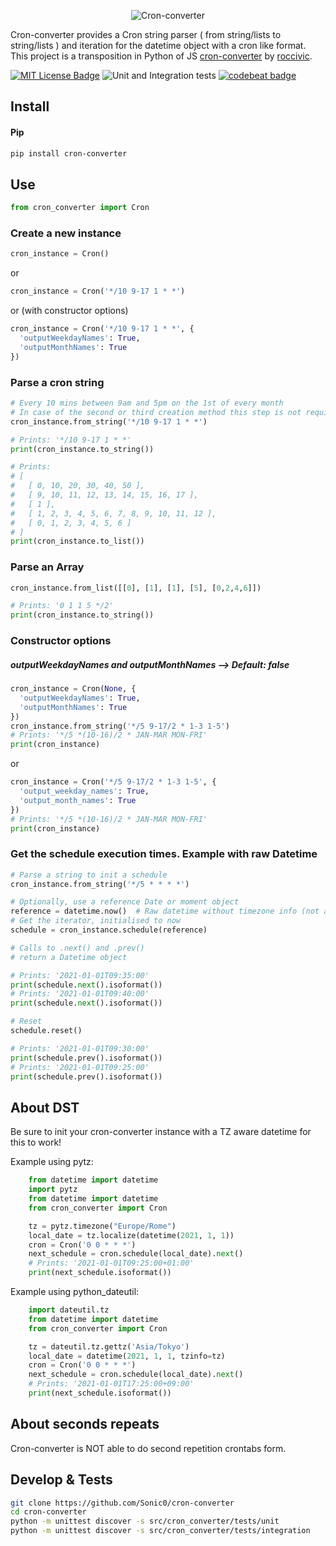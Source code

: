 <p align="center">
  <img src="https://raw.githubusercontent.com/Sonic0/cron-converter/blob/main/logo.png" title="Cron-converter">
</p>

Cron-converter provides a Cron string parser ( from string/lists to string/lists ) and iteration for the datetime object with a cron like format.<br>
This project is a transposition in Python of JS [cron-converter](https://github.com/roccivic/cron-converter) by [roccivic](https://github.com/roccivic). 

[![MIT License Badge](https://img.shields.io/badge/license-MIT-blue.svg)](https://github.com/Sonic0/cron-converter/blob/master/LICENCE)
![Unit and Integration tests](https://github.com/Sonic0/cron-converter/workflows/Unit%20and%20Integration%20tests/badge.svg)
[![codebeat badge](https://codebeat.co/badges/33cfdde8-34ce-4fcc-85b6-2031d919639f)](https://codebeat.co/projects/github-com-sonic0-cron-converter-main)

## Install

#### Pip
```bash
pip install cron-converter
```

## Use
```python
from cron_converter import Cron
```

### Create a new instance
```python
cron_instance = Cron()
```
or
```python
cron_instance = Cron('*/10 9-17 1 * *')
```
or (with constructor options)
```python
cron_instance = Cron('*/10 9-17 1 * *', {
  'outputWeekdayNames': True,
  'outputMonthNames': True
})
```

### Parse a cron string
```python
# Every 10 mins between 9am and 5pm on the 1st of every month
# In case of the second or third creation method this step is not required
cron_instance.from_string('*/10 9-17 1 * *')

# Prints: '*/10 9-17 1 * *'
print(cron_instance.to_string())

# Prints:
# [
#   [ 0, 10, 20, 30, 40, 50 ],
#   [ 9, 10, 11, 12, 13, 14, 15, 16, 17 ],
#   [ 1 ],
#   [ 1, 2, 3, 4, 5, 6, 7, 8, 9, 10, 11, 12 ],
#   [ 0, 1, 2, 3, 4, 5, 6 ]
# ]
print(cron_instance.to_list())
```

### Parse an Array
```python
cron_instance.from_list([[0], [1], [1], [5], [0,2,4,6]])

# Prints: '0 1 1 5 */2'
print(cron_instance.to_string())
```

### Constructor options

##### outputWeekdayNames and outputMonthNames --> Default: false

```python
cron_instance = Cron(None, {
  'outputWeekdayNames': True,
  'outputMonthNames': True
})
cron_instance.from_string('*/5 9-17/2 * 1-3 1-5')
# Prints: '*/5 *(10-16)/2 * JAN-MAR MON-FRI'
print(cron_instance)
```
or
```python
cron_instance = Cron('*/5 9-17/2 * 1-3 1-5', {
  'output_weekday_names': True,
  'output_month_names': True
})
# Prints: '*/5 *(10-16)/2 * JAN-MAR MON-FRI'
print(cron_instance)
```

### Get the schedule execution times. Example with raw Datetime
```python
# Parse a string to init a schedule
cron_instance.from_string('*/5 * * * *')

# Optionally, use a reference Date or moment object
reference = datetime.now()  # Raw datetime without timezone info (not aware)
# Get the iterator, initialised to now
schedule = cron_instance.schedule(reference)

# Calls to .next() and .prev()
# return a Datetime object

# Prints: '2021-01-01T09:35:00'
print(schedule.next().isoformat())
# Prints: '2021-01-01T09:40:00'
print(schedule.next().isoformat())

# Reset
schedule.reset()

# Prints: '2021-01-01T09:30:00'
print(schedule.prev().isoformat())
# Prints: '2021-01-01T09:25:00'
print(schedule.prev().isoformat())
```

## About DST
Be sure to init your cron-converter instance with a TZ aware datetime for this to work!

Example using pytz:
```python
    from datetime import datetime
    import pytz
    from datetime import datetime
    from cron_converter import Cron

    tz = pytz.timezone("Europe/Rome")
    local_date = tz.localize(datetime(2021, 1, 1))
    cron = Cron('0 0 * * *')
    next_schedule = cron.schedule(local_date).next()
    # Prints: '2021-01-01T09:25:00+01:00'
    print(next_schedule.isoformat())
```
Example using python_dateutil:
```python
    import dateutil.tz
    from datetime import datetime
    from cron_converter import Cron

    tz = dateutil.tz.gettz('Asia/Tokyo')
    local_date = datetime(2021, 1, 1, tzinfo=tz)
    cron = Cron('0 0 * * *')
    next_schedule = cron.schedule(local_date).next()
    # Prints: '2021-01-01T17:25:00+09:00'
    print(next_schedule.isoformat())
```

## About seconds repeats
Cron-converter is NOT able to do second repetition crontabs form.

## Develop & Tests

```bash
git clone https://github.com/Sonic0/cron-converter
cd cron-converter
python -m unittest discover -s src/cron_converter/tests/unit
python -m unittest discover -s src/cron_converter/tests/integration
```
